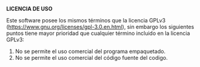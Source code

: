 **LICENCIA DE USO**

Este software posee los mismos términos que la licencia GPLv3 (https://www.gnu.org/licenses/gpl-3.0.en.html), sin embargo los siguientes puntos tiene mayor prioridad que cualquier término incluido en la licencia GPLv3:
  1. No se permite el uso comercial del programa empaquetado.
  2. No se permite el uso comercial del código fuente del codigo.
